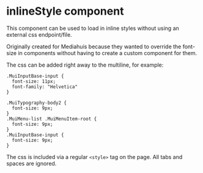 # inlineStyle component

This component can be used to load in inline styles without using an external css endpoint/file.

Originally created for Mediahuis because they wanted to override the font-size in components without having to create a custom component for them.

The css can be added right away to the multiline, for example:

```
.MuiInputBase-input {
  font-size: 11px;
  font-family: "Helvetica"
}

.MuiTypography-body2 {
  font-size: 9px;
}
.MuiMenu-list .MuiMenuItem-root {
  font-size: 9px;
}
.MuiInputBase-input {
  font-size: 9px;
}
```

The css is included via a regular `<style>` tag on the page. All tabs and spaces are ignored.